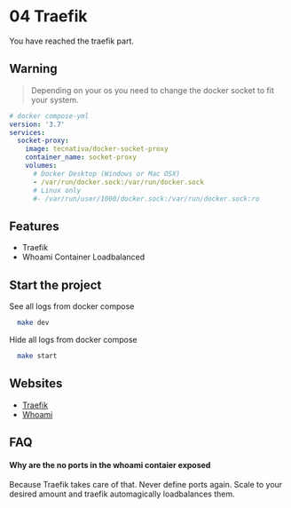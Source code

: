 # 04 Traefik

You have reached the traefik part.

## Warning

> Depending on your os you need to change the docker socket to fit your system.

```yaml
# docker compose-yml
version: '3.7'
services:
  socket-proxy:
    image: tecnativa/docker-socket-proxy
    container_name: socket-proxy
    volumes:
      # Docker Desktop (Windows or Mac OSX)
      - /var/run/docker.sock:/var/run/docker.sock
      # Linux only
      #- /var/run/user/1000/docker.sock:/var/run/docker.sock:ro
```

## Features

- Traefik
- Whoami Container Loadbalanced

## Start the project

See all logs from docker compose

```bash
  make dev
```

Hide all logs from docker compose

```bash
  make start
```

## Websites

- [Traefik](http://localhost:8080/dashboard)
- [Whoami](http://whoami.docker.localhost)

## FAQ

#### Why are the no ports in the whoami contaier exposed

Because Traefik takes care of that. Never define ports again. Scale to your desired amount and traefik automagically loadbalances them.
